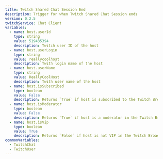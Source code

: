```yaml
---
title: Twitch Shared Chat Session End
description: Trigger for when Twitch Shared Chat Session ends
version: 0.2.5
twitchService: Chat Client
variables:
  - name: host.userId
    type: string
    value: 519435394
    description: Twitch user ID of the host
  - name: host.userLogin
    type: string
    value: reallycoolhost
    description: Twith login name of the host  
  - name: host.userName
    type: string
    value: ReallyCoolHost
    description: Twith user name of the host
  - name: host.isSubscribed
    type: boolean
    value: False
    description: Returns `True` if host is subscribed to the Twitch Broadcaster  
  - name: host.isModerator
    type: boolean
    value: False
    description: Returns `True` if host is a moderator in the Twitch Broadcaster's channel
  - name: host.isVip
    type: boolean
    value: True
    description: Returns `False` if host is not VIP in the Twitch Broadcaster's channel
commonVariables:
  - TwitchChat
  - TwitchUser
---
```

